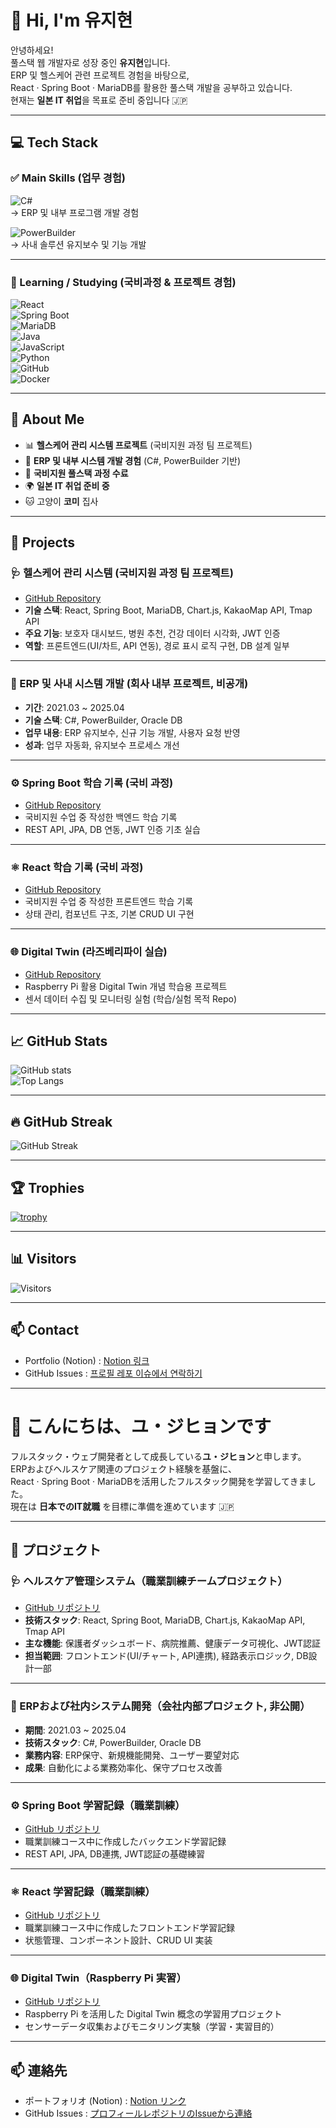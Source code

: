 # 👋 Hi, I'm 유지현  

안녕하세요!  
풀스택 웹 개발자로 성장 중인 **유지현**입니다.  
ERP 및 헬스케어 관련 프로젝트 경험을 바탕으로,  
React · Spring Boot · MariaDB를 활용한 풀스택 개발을 공부하고 있습니다.  
현재는 **일본 IT 취업**을 목표로 준비 중입니다 🇯🇵  

---

## 💻 Tech Stack

### ✅ Main Skills (업무 경험)
![C#](https://img.shields.io/badge/C%23-239120?style=for-the-badge&logo=csharp&logoColor=white)  
→ ERP 및 내부 프로그램 개발 경험  

![PowerBuilder](https://img.shields.io/badge/PowerBuilder-FF6F00?style=for-the-badge&logo=apachespark&logoColor=white)  
→ 사내 솔루션 유지보수 및 기능 개발  

---

### 📖 Learning / Studying (국비과정 & 프로젝트 경험)
![React](https://img.shields.io/badge/React-61DAFB?style=for-the-badge&logo=react&logoColor=black)  
![Spring Boot](https://img.shields.io/badge/SpringBoot-6DB33F?style=for-the-badge&logo=springboot&logoColor=white)  
![MariaDB](https://img.shields.io/badge/MariaDB-003545?style=for-the-badge&logo=mariadb&logoColor=white)  
![Java](https://img.shields.io/badge/Java-007396?style=for-the-badge&logo=java&logoColor=white)  
![JavaScript](https://img.shields.io/badge/JavaScript-F7DF1E?style=for-the-badge&logo=javascript&logoColor=black)  
![Python](https://img.shields.io/badge/Python-3776AB?style=for-the-badge&logo=python&logoColor=white)  
![GitHub](https://img.shields.io/badge/GitHub-181717?style=for-the-badge&logo=github&logoColor=white)  
![Docker](https://img.shields.io/badge/Docker-2496ED?style=for-the-badge&logo=docker&logoColor=white)  

---

## 🌱 About Me
- 📊 **헬스케어 관리 시스템 프로젝트** (국비지원 과정 팀 프로젝트)  
- 🏢 **ERP 및 내부 시스템 개발 경험** (C#, PowerBuilder 기반)  
- 🚀 **국비지원 풀스택 과정 수료**  
- 🌍 **일본 IT 취업 준비 중**  
- 🐱 고양이 **코미** 집사  

---

## 🚀 Projects

### 🩺 헬스케어 관리 시스템 (국비지원 과정 팀 프로젝트)
- [GitHub Repository](https://github.com/VoidRayA/team-healthcare-project)  
- **기술 스택**: React, Spring Boot, MariaDB, Chart.js, KakaoMap API, Tmap API  
- **주요 기능**: 보호자 대시보드, 병원 추천, 건강 데이터 시각화, JWT 인증  
- **역할**: 프론트엔드(UI/차트, API 연동), 경로 표시 로직 구현, DB 설계 일부  

---

### 🏢 ERP 및 사내 시스템 개발 (회사 내부 프로젝트, 비공개)
- **기간**: 2021.03 ~ 2025.04  
- **기술 스택**: C#, PowerBuilder, Oracle DB  
- **업무 내용**: ERP 유지보수, 신규 기능 개발, 사용자 요청 반영  
- **성과**: 업무 자동화, 유지보수 프로세스 개선  

---

### ⚙️ Spring Boot 학습 기록 (국비 과정)
- [GitHub Repository](https://github.com/VoidRayA/korit_3_springboot)  
- 국비지원 수업 중 작성한 백엔드 학습 기록  
- REST API, JPA, DB 연동, JWT 인증 기초 실습  

---

### ⚛️ React 학습 기록 (국비 과정)
- [GitHub Repository](https://github.com/VoidRayA/korit_3_react)  
- 국비지원 수업 중 작성한 프론트엔드 학습 기록  
- 상태 관리, 컴포넌트 구조, 기본 CRUD UI 구현  

---

### 🌐 Digital Twin (라즈베리파이 실습)
- [GitHub Repository](https://github.com/VoidRayA/digital_twin_pi)  
- Raspberry Pi 활용 Digital Twin 개념 학습용 프로젝트  
- 센서 데이터 수집 및 모니터링 실험 (학습/실험 목적 Repo)  

---

## 📈 GitHub Stats
![GitHub stats](https://github-readme-stats.vercel.app/api?username=VoidRayA&show_icons=true&theme=tokyonight)  
![Top Langs](https://github-readme-stats.vercel.app/api/top-langs/?username=VoidRayA&layout=compact&theme=tokyonight)  

---

## 🔥 GitHub Streak
![GitHub Streak](https://github-readme-streak-stats.herokuapp.com/?user=VoidRayA&theme=tokyonight&hide_border=true)

---

## 🏆 Trophies
[![trophy](https://github-profile-trophy.vercel.app/?username=VoidRayA&theme=tokyonight&row=1&column=6)](https://github.com/ryo-ma/github-profile-trophy)

---

## 📊 Visitors
![Visitors](https://komarev.com/ghpvc/?username=VoidRayA&label=Profile%20Views&color=blue&style=flat)

---

## 📫 Contact
- Portfolio (Notion) : [Notion 링크](https://notion.site/yourname)  
- GitHub Issues : [프로필 레포 이슈에서 연락하기](https://github.com/VoidRayA/VoidRayA/issues)  

---

# 👋 こんにちは、ユ・ジヒョンです  

フルスタック・ウェブ開発者として成長している**ユ・ジヒョン**と申します。  
ERPおよびヘルスケア関連のプロジェクト経験を基盤に、  
React · Spring Boot · MariaDBを活用したフルスタック開発を学習してきました。  
現在は **日本でのIT就職** を目標に準備を進めています 🇯🇵  

---

## 🚀 プロジェクト

### 🩺 ヘルスケア管理システム（職業訓練チームプロジェクト）
- [GitHub リポジトリ](https://github.com/VoidRayA/team-healthcare-project)  
- **技術スタック**: React, Spring Boot, MariaDB, Chart.js, KakaoMap API, Tmap API  
- **主な機能**: 保護者ダッシュボード、病院推薦、健康データ可視化、JWT認証  
- **担当範囲**: フロントエンド(UI/チャート, API連携), 経路表示ロジック, DB設計一部  

---

### 🏢 ERPおよび社内システム開発（会社内部プロジェクト, 非公開）
- **期間**: 2021.03 ~ 2025.04  
- **技術スタック**: C#, PowerBuilder, Oracle DB  
- **業務内容**: ERP保守、新規機能開発、ユーザー要望対応  
- **成果**: 自動化による業務効率化、保守プロセス改善  

---

### ⚙️ Spring Boot 学習記録（職業訓練）
- [GitHub リポジトリ](https://github.com/VoidRayA/korit_3_springboot)  
- 職業訓練コース中に作成したバックエンド学習記録  
- REST API, JPA, DB連携, JWT認証の基礎練習  

---

### ⚛️ React 学習記録（職業訓練）
- [GitHub リポジトリ](https://github.com/VoidRayA/korit_3_react)  
- 職業訓練コース中に作成したフロントエンド学習記録  
- 状態管理、コンポーネント設計、CRUD UI 実装  

---

### 🌐 Digital Twin（Raspberry Pi 実習）
- [GitHub リポジトリ](https://github.com/VoidRayA/digital_twin_pi)  
- Raspberry Pi を活用した Digital Twin 概念の学習用プロジェクト  
- センサーデータ収集およびモニタリング実験（学習・実習目的）  

---

## 📫 連絡先
- ポートフォリオ (Notion) : [Notion リンク](https://notion.site/yourname)  
- GitHub Issues : [プロフィールレポジトリのIssueから連絡](https://github.com/VoidRayA/VoidRayA/issues)  

